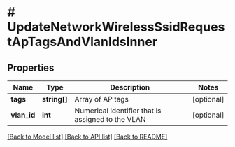 # # UpdateNetworkWirelessSsidRequestApTagsAndVlanIdsInner

## Properties

Name | Type | Description | Notes
------------ | ------------- | ------------- | -------------
**tags** | **string[]** | Array of AP tags | [optional]
**vlan_id** | **int** | Numerical identifier that is assigned to the VLAN | [optional]

[[Back to Model list]](../../README.md#models) [[Back to API list]](../../README.md#endpoints) [[Back to README]](../../README.md)
